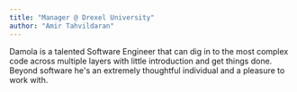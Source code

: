 ```yaml
---
title: "Manager @ Drexel University"
author: "Amir Tahvildaran"
---
```

Damola is a talented Software Engineer that can dig in to the most complex code across multiple layers with little introduction and get things done.
Beyond software he's an extremely thoughtful individual and a pleasure to work with.
